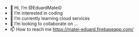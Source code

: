 - 👋 Hi, I’m @EduardMatei0
- 👀 I’m interested in coding
- 🌱 I’m currently learning cloud services
- 💞️ I’m looking to collaborate on ...
- 📫 How to reach me https://matei-eduard.firebaseapp.com/

<!---
EduardMatei0/EduardMatei0 is a ✨ special ✨ repository because its `README.md` (this file) appears on your GitHub profile.
You can click the Preview link to take a look at your changes.
--->

